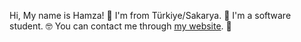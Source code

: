 Hi, My name is Hamza! 👋
I'm from Türkiye/Sakarya. 🌆
I'm a software student. 🤓
You can contact me through [my website](https://hamzzkkaya.com/#contact). 🫠
